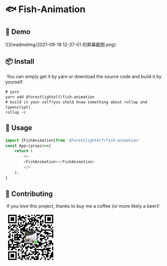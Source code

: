 #                                           :fish: Fish-Animation

## :star2: Demo

![](readmeImg/2021-09-18 12-37-01 的屏幕截图.png)

##  :package: Install

​	You can simply get it by yarn or download the source code and build it by yourself.

```shell
# yarn
yarn add @forestlightelf/fish-animation
# build it your self(you shold know something about rollup and typescript)
rollup -c
```

## :book: Usage

```javascript
import {FishAnimation}from '@forestlightelf/fish-animation'
const App=(props)=>{
    return (
        <>
        <FishAnimation></FishAnimation>
        </>
    );
}
```

## :handshake: Contributing

​	If you love this project, thanks to buy me a coffee (or more likely a beer)!

![](readmeImg/code.png)